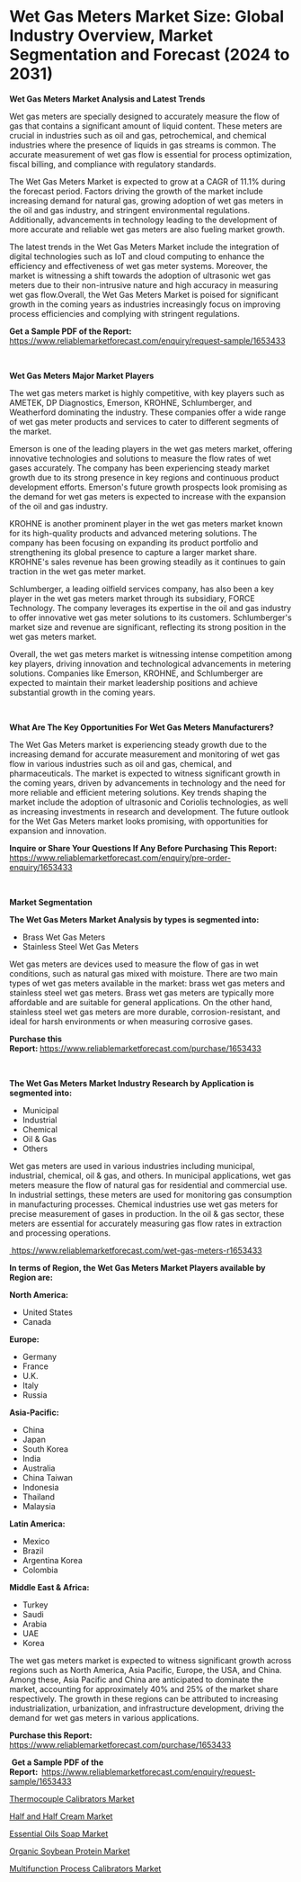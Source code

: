 <p><h1>Wet Gas Meters Market Size: Global Industry Overview, Market Segmentation and Forecast (2024 to 2031)</h1></p><p><strong>Wet Gas Meters Market Analysis and Latest Trends</strong></p>
<p><p>Wet gas meters are specially designed to accurately measure the flow of gas that contains a significant amount of liquid content. These meters are crucial in industries such as oil and gas, petrochemical, and chemical industries where the presence of liquids in gas streams is common. The accurate measurement of wet gas flow is essential for process optimization, fiscal billing, and compliance with regulatory standards.</p><p>The Wet Gas Meters Market is expected to grow at a CAGR of 11.1% during the forecast period. Factors driving the growth of the market include increasing demand for natural gas, growing adoption of wet gas meters in the oil and gas industry, and stringent environmental regulations. Additionally, advancements in technology leading to the development of more accurate and reliable wet gas meters are also fueling market growth.</p><p>The latest trends in the Wet Gas Meters Market include the integration of digital technologies such as IoT and cloud computing to enhance the efficiency and effectiveness of wet gas meter systems. Moreover, the market is witnessing a shift towards the adoption of ultrasonic wet gas meters due to their non-intrusive nature and high accuracy in measuring wet gas flow.Overall, the Wet Gas Meters Market is poised for significant growth in the coming years as industries increasingly focus on improving process efficiencies and complying with stringent regulations.</p></p>
<p><strong>Get a Sample PDF of the Report:&nbsp;</strong> <a href="https://www.reliablemarketforecast.com/enquiry/request-sample/1653433">https://www.reliablemarketforecast.com/enquiry/request-sample/1653433</a></p>
<p>&nbsp;</p>
<p><strong>Wet Gas Meters Major Market Players</strong></p>
<p><p>The wet gas meters market is highly competitive, with key players such as AMETEK, DP Diagnostics, Emerson, KROHNE, Schlumberger, and Weatherford dominating the industry. These companies offer a wide range of wet gas meter products and services to cater to different segments of the market.</p><p>Emerson is one of the leading players in the wet gas meters market, offering innovative technologies and solutions to measure the flow rates of wet gases accurately. The company has been experiencing steady market growth due to its strong presence in key regions and continuous product development efforts. Emerson's future growth prospects look promising as the demand for wet gas meters is expected to increase with the expansion of the oil and gas industry.</p><p>KROHNE is another prominent player in the wet gas meters market known for its high-quality products and advanced metering solutions. The company has been focusing on expanding its product portfolio and strengthening its global presence to capture a larger market share. KROHNE's sales revenue has been growing steadily as it continues to gain traction in the wet gas meter market.</p><p>Schlumberger, a leading oilfield services company, has also been a key player in the wet gas meters market through its subsidiary, FORCE Technology. The company leverages its expertise in the oil and gas industry to offer innovative wet gas meter solutions to its customers. Schlumberger's market size and revenue are significant, reflecting its strong position in the wet gas meters market.</p><p>Overall, the wet gas meters market is witnessing intense competition among key players, driving innovation and technological advancements in metering solutions. Companies like Emerson, KROHNE, and Schlumberger are expected to maintain their market leadership positions and achieve substantial growth in the coming years.</p></p>
<p>&nbsp;</p>
<p><strong>What Are The Key Opportunities For Wet Gas Meters Manufacturers?</strong></p>
<p><p>The Wet Gas Meters market is experiencing steady growth due to the increasing demand for accurate measurement and monitoring of wet gas flow in various industries such as oil and gas, chemical, and pharmaceuticals. The market is expected to witness significant growth in the coming years, driven by advancements in technology and the need for more reliable and efficient metering solutions. Key trends shaping the market include the adoption of ultrasonic and Coriolis technologies, as well as increasing investments in research and development. The future outlook for the Wet Gas Meters market looks promising, with opportunities for expansion and innovation.</p></p>
<p><strong>Inquire or Share Your Questions If Any Before Purchasing This Report:</strong> <a href="https://www.reliablemarketforecast.com/enquiry/pre-order-enquiry/1653433">https://www.reliablemarketforecast.com/enquiry/pre-order-enquiry/1653433</a></p>
<p>&nbsp;</p>
<p><strong>Market Segmentation</strong></p>
<p><strong>The Wet Gas Meters Market Analysis by types is segmented into:</strong></p>
<p><ul><li>Brass Wet Gas Meters</li><li>Stainless Steel Wet Gas Meters</li></ul></p>
<p><p>Wet gas meters are devices used to measure the flow of gas in wet conditions, such as natural gas mixed with moisture. There are two main types of wet gas meters available in the market: brass wet gas meters and stainless steel wet gas meters. Brass wet gas meters are typically more affordable and are suitable for general applications. On the other hand, stainless steel wet gas meters are more durable, corrosion-resistant, and ideal for harsh environments or when measuring corrosive gases.</p></p>
<p><strong>Purchase this Report:&nbsp;</strong><a href="https://www.reliablemarketforecast.com/purchase/1653433">https://www.reliablemarketforecast.com/purchase/1653433</a></p>
<p>&nbsp;</p>
<p><strong>The Wet Gas Meters Market Industry Research by Application is segmented into:</strong></p>
<p><ul><li>Municipal</li><li>Industrial</li><li>Chemical</li><li>Oil & Gas</li><li>Others</li></ul></p>
<p><p>Wet gas meters are used in various industries including municipal, industrial, chemical, oil & gas, and others. In municipal applications, wet gas meters measure the flow of natural gas for residential and commercial use. In industrial settings, these meters are used for monitoring gas consumption in manufacturing processes. Chemical industries use wet gas meters for precise measurement of gases in production. In the oil & gas sector, these meters are essential for accurately measuring gas flow rates in extraction and processing operations.</p></p>
<p><a href="https://www.reliablemarketforecast.com/wet-gas-meters-r1653433">&nbsp;https://www.reliablemarketforecast.com/wet-gas-meters-r1653433</a></p>
<p><strong>In terms of Region, the Wet Gas Meters Market Players available by Region are:</strong></p>
<p>
    <p> <strong> North America: </strong>
        <ul>
            <li>United States</li>
            <li>Canada</li>
        </ul>
        </p> 
    <p> <strong> Europe: </strong>
        <ul>
            <li>Germany</li>
            <li>France</li>
            <li>U.K.</li>
            <li>Italy</li>
            <li>Russia</li>
        </ul>
        </p> 
    <p> <strong> Asia-Pacific: </strong>
        <ul>
            <li>China</li>
            <li>Japan</li>
            <li>South Korea</li>
            <li>India</li>
            <li>Australia</li>
            <li>China Taiwan</li>
            <li>Indonesia</li>
            <li>Thailand</li>
            <li>Malaysia</li>
        </ul>
        </p> 
    <p> <strong> Latin America: </strong>
        <ul>
            <li>Mexico</li>
            <li>Brazil</li>
            <li>Argentina Korea</li>
            <li>Colombia</li>
        </ul>
        </p> 
    <p> <strong> Middle East & Africa: </strong>
        <ul>
            <li>Turkey</li>
            <li>Saudi</li>
            <li>Arabia</li>
            <li>UAE</li>
            <li>Korea</li>
        </ul>
    </p>
    </p>
<p><p>The wet gas meters market is expected to witness significant growth across regions such as North America, Asia Pacific, Europe, the USA, and China. Among these, Asia Pacific and China are anticipated to dominate the market, accounting for approximately 40% and 25% of the market share respectively. The growth in these regions can be attributed to increasing industrialization, urbanization, and infrastructure development, driving the demand for wet gas meters in various applications.</p></p>
<p><strong>Purchase this Report: </strong><a href="https://www.reliablemarketforecast.com/purchase/1653433">https://www.reliablemarketforecast.com/purchase/1653433</a></p>
<p>&nbsp;<strong>Get a Sample PDF of the Report:&nbsp;&nbsp;</strong><a href="https://www.reliablemarketforecast.com/enquiry/request-sample/1653433">https://www.reliablemarketforecast.com/enquiry/request-sample/1653433</a></p>
<p><strong></strong></p>
<p><p><a href="https://github.com/ksleyeze/Market-Research-Report-List-1/blob/main/thermocouple-calibrators-market.md">Thermocouple Calibrators Market</a></p><p><a href="https://medium.com/@sofyanbudiaman1_67863/global-half-and-half-cream-market-opportunities-and-forecast-for-period-from-2024-to-2031-704ff83a22b2">Half and Half Cream Market</a></p><p><a href="https://medium.com/@sharquayrhodes1927/essential-oils-soap-industry-analysis-report-its-market-size-share-trends-by-application-199852dc0ede">Essential Oils Soap Market</a></p><p><a href="https://medium.com/@barbarakbess8920/organic-soybean-protein-industry-analysis-report-its-market-size-share-trends-by-application-5d5fca26049d">Organic Soybean Protein Market</a></p><p><a href="https://github.com/dylanObrien626/Market-Research-Report-List-1/blob/main/multifunction-process-calibrators-market.md">Multifunction Process Calibrators Market</a></p></p>